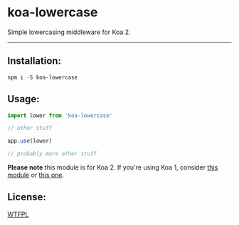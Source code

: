 # koa-lowercase

Simple lowercasing middleware for Koa 2.

--------

## Installation:

`npm i -S koa-lowercase`

## Usage:

```javascript
import lower from 'koa-lowercase'

// other stuff

app.use(lower)

// probably more other stuff
```

__Please note__ this module is for Koa 2. If you're using Koa 1, consider
[this module](http://www.npm.im/koa-lowercase-url) or
[this one](http://npm.im/koa-lowercase-path).

## License:

[WTFPL](./LICENSE.md)
